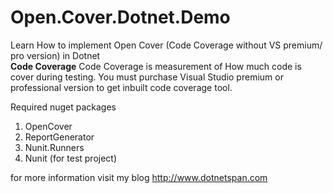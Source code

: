 # Open.Cover.Dotnet.Demo
Learn How to implement Open Cover (Code Coverage without VS premium/ pro version) in Dotnet
<br/>
<b>Code Coverage</b>
Code Coverage is measurement of How much code is cover during testing.
You must purchase Visual Studio premium or professional version to get inbuilt code coverage tool.

Required nuget packages
1. OpenCover
2. ReportGenerator
3. Nunit.Runners
4. Nunit (for test project)

for more information visit my blog http://www.dotnetspan.com
